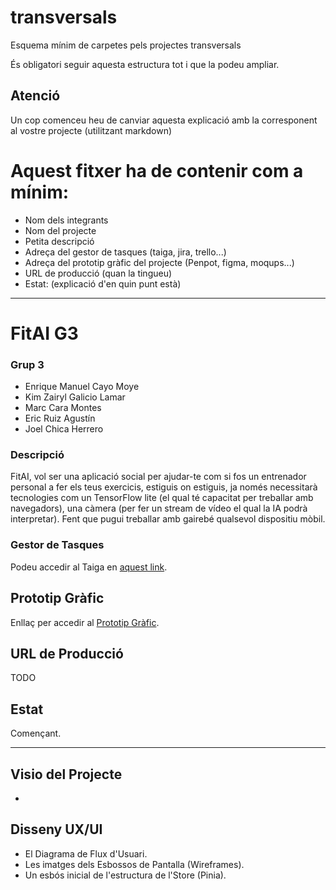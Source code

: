 # transversals
Esquema mínim de carpetes pels projectes transversals

És obligatori seguir aquesta estructura tot i que la podeu ampliar.

## Atenció
Un cop comenceu heu de canviar aquesta explicació amb la corresponent al vostre projecte (utilitzant markdown)

# Aquest fitxer ha de contenir com a mínim:
 * Nom dels integrants
 * Nom del projecte
 * Petita descripció
 * Adreça del gestor de tasques (taiga, jira, trello...)
 * Adreça del prototip gràfic del projecte (Penpot, figma, moqups...)
 * URL de producció (quan la tingueu)
 * Estat: (explicació d'en quin punt està)

---

# FitAI G3

### Grup 3

 * Enrique Manuel Cayo Moye
 * Kim Zairyl Galicio Lamar
 * Marc Cara Montes
 * Eric Ruiz Agustín
 * Joel Chica Herrero

### Descripció

FitAI, vol ser una aplicació social per ajudar-te com si fos un entrenador personal a fer els teus exercicis, estiguis on estiguis, ja només necessitarà tecnologies com un TensorFlow lite (el qual té capacitat per treballar amb navegadors), una càmera (per fer un stream de vídeo el qual la IA podrà interpretar). Fent que pugui treballar amb gairebé qualsevol dispositiu mòbil.

### Gestor de Tasques

Podeu accedir al Taiga en [aquest link](https://tree.taiga.io/project/a24kimgalgal-dam_25_26_tr1g3/).

## Prototip Gràfic

Enllaç per accedir al [Prototip Gràfic](https://www.canva.com/design/DAG2-s00H3A/_hehWQAujiWcfr1L6CZdWg/edit).

## URL de Producció

TODO

## Estat

Començant.

---

## Visio del Projecte

-

## Disseny UX/UI

 * El Diagrama de Flux d'Usuari.
 * Les imatges dels Esbossos de Pantalla (Wireframes).
 * Un esbós inicial de l'estructura de l'Store (Pinia).
